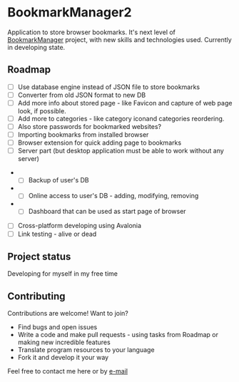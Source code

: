 # BookmarkManager2
Application to store browser bookmarks.
It's next level of [BookmarkManager](https://github.com/u1035/BookmarkManager) project, with new skills and technologies used. Currently in developing state.

## Roadmap

- [ ] Use database engine instead of JSON file to store bookmarks
- [ ] Converter from old JSON format to new DB
- [ ] Add more info about stored page - like Favicon and capture of web page look, if possible.
- [ ] Add more to categories - like category iconand categories reordering.
- [ ] Also store passwords for bookmarked websites?
- [ ] Importing bookmarks from installed browser
- [ ] Browser extension for quick adding page to bookmarks
- [ ] Server part (but desktop application must be able to work without any server)
- - [ ] Backup of user's DB
- - [ ] Online access to user's DB - adding, modifying, removing
- - [ ] Dashboard that can be used as start page of browser
- [ ] Cross-platform developing using Avalonia
- [ ] Link testing - alive or dead

## Project status

Developing for myself in my free time

## Contributing

Contributions are welcome! Want to join?

* Find bugs and open issues
* Write a code and make pull requests - using tasks from Roadmap or making new incredible features
* Translate program resources to your language
* Fork it and develop it your way

Feel free to contact me here or by [e-mail](mailto:u1035@mail.ru)
